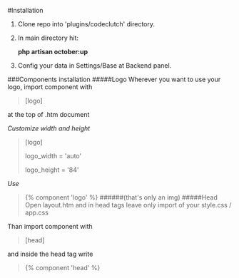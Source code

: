 #Installation
1. Clone repo into 'plugins/codeclutch' directory.
1. In main directory hit: 

    **php artisan october:up**
1. Config your data in Settings/Base at Backend panel.

###Components installation
#####Logo
Wherever you want to use your logo, import component with 

>[logo]

at the top of .htm document 

*Customize width and height*
>[logo]
>
>logo_width = 'auto'
>
>logo_height = '84'

*Use*
>{% component 'logo' %}
>######(that's only an img)
#####Head
Open layout.htm and in head tags leave only import of your style.css / app.css

Than import component with 
>[head]

and inside the head tag write
>{% component 'head' %}
